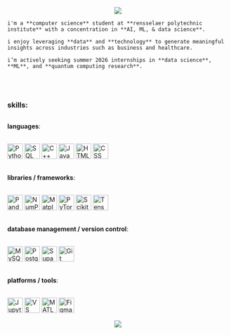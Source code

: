 <p align="center">
  <img src="https://capsule-render.vercel.app/api?type=waving&color=gradient&text=hello!&height=100&section=header"/>
</p>


    i'm a **computer science** student at **rensselaer polytechnic institute** with a concentration in **AI, ML, & data science**. 

    i enjoy leveraging **data** and **technology** to generate meaningful insights across industries such as business and healthcare. 

    i’m actively seeking summer 2026 internships in **data science**, **ML**, and **quantum computing research**. 
<br></br>
### skills:

<hr style="border: 0; height: 0.025px; background: #444;">

**languages**:

<span>
    <br>
      <img src="https://cdn.jsdelivr.net/gh/devicons/devicon/icons/python/python-original.svg" height='35px' title="Python">
      <img src="https://cdn.jsdelivr.net/gh/devicons/devicon/icons/azuresqldatabase/azuresqldatabase-original.svg" height='35px' title="SQL">
      <img src="https://cdn.jsdelivr.net/gh/devicons/devicon/icons/cplusplus/cplusplus-original.svg" height='35px' title="C++">
      <img src="https://cdn.jsdelivr.net/gh/devicons/devicon/icons/javascript/javascript-original.svg" height='35px' title="JavaScript">
      <img src="https://cdn.jsdelivr.net/gh/devicons/devicon/icons/html5/html5-original.svg" height='35x' title="HTML">
      <img src="https://cdn.jsdelivr.net/gh/devicons/devicon/icons/css3/css3-original.svg" height='35px' title="CSS">
    </br>
</span>

<br> **libraries / frameworks**: </br> 

<span>
    <br>
      <img src="https://cdn.jsdelivr.net/gh/devicons/devicon/icons/pandas/pandas-original.svg" height='35px' title="Pandas">
      <img src="https://cdn.jsdelivr.net/gh/devicons/devicon/icons/numpy/numpy-original.svg" height='35px' title="NumPy">
      <img src="https://cdn.jsdelivr.net/gh/devicons/devicon/icons/matplotlib/matplotlib-original.svg" height='35px' title="Matplotlib">
      <img src="https://cdn.jsdelivr.net/gh/devicons/devicon/icons/pytorch/pytorch-original.svg" height='35px' title="PyTorch">
      <img src="https://cdn.jsdelivr.net/gh/devicons/devicon/icons/scikitlearn/scikitlearn-original.svg" height='35px' title="Scikit Learn">
      <img src="https://cdn.jsdelivr.net/gh/devicons/devicon/icons/tensorflow/tensorflow-original.svg" height='35px' title="TensorFlow">
    </br>
</span>

<br> **database management / version control**: </br>

<span>
    <br>
      <img src="https://cdn.jsdelivr.net/gh/devicons/devicon/icons/mysql/mysql-original.svg" height='35px' title="MySQL">
      <img src="https://cdn.jsdelivr.net/gh/devicons/devicon/icons/postgresql/postgresql-original.svg" height='35px' title="PostgreSQL">
      <img src="https://cdn.jsdelivr.net/gh/devicons/devicon/icons/supabase/supabase-original.svg" height='35px' title="Supabase">
      <img src="https://cdn.jsdelivr.net/gh/devicons/devicon/icons/git/git-original.svg" height='35px' title="Git">
    </br>
</span>

<br> **platforms / tools**: </br>

<span>
    <br>
      <img src="https://cdn.jsdelivr.net/gh/devicons/devicon/icons/jupyter/jupyter-original.svg" height='35px' title="Jupyter Notebook">
      <img src="https://cdn.jsdelivr.net/gh/devicons/devicon/icons/vscode/vscode-original.svg" height='35px' title="VS Code">
      <img src="https://cdn.jsdelivr.net/gh/devicons/devicon/icons/matlab/matlab-original.svg" height='35px' title="MATLAB">
      <img src="https://cdn.jsdelivr.net/gh/devicons/devicon/icons/figma/figma-original.svg" height='35px' title="Figma">
    </br>
</span>

<p align="center">
  <img src="https://capsule-render.vercel.app/api?type=waving&color=gradient&height=100&section=footer"/>
</p>
